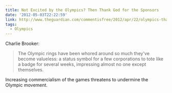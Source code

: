 ```yaml
---
title: Not Excited by the Olympics? Then Thank God for the Sponsors
date: '2012-05-03T22:22:59'
link: http://www.theguardian.com/commentisfree/2012/apr/22/olympics-thank-god-for-sponsors
tags:
  - Olympics
---
```

Charlie Brooker:

> The Olympic rings have been whored around so much they've become valueless: a status symbol for a few corporations to tote like a badge for several weeks, impressing almost no one except themselves.

Increasing commercialism of the games threatens to undermine the Olympic movement.
